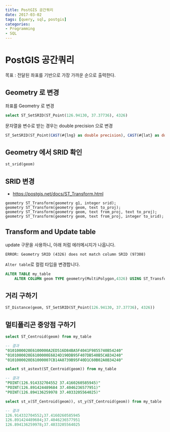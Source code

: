 ```yaml
---
title: PostGIS 공간쿼리
date: 2017-03-02
tags: [query, sql, postgis]
categories:
- Programming
- SQL
---
```


# PostGIS 공간쿼리

목표 : 전달된 좌표를 기반으로 가장 가까운 순으로 출력한다.

## Geometry 로 변경

좌표를 Geometry 로 변경

```sql
select ST_SetSRID(ST_Point(126.94130, 37.37736), 4326)
```

문자열을 변수로 받는 경우는 double precision 으로 변경

```sql
ST_SetSRID(ST_Point(CAST(#{lng} as double precision), CAST(#{lat} as double precision)), 4326)
```

## Geometry 에서 SRID 확인

```sql
st_srid(geom)
```

## SRID 변경

- https://postgis.net/docs/ST_Transform.html

```
geometry ST_Transform(geometry g1, integer srid);
geometry ST_Transform(geometry geom, text to_proj);
geometry ST_Transform(geometry geom, text from_proj, text to_proj);
geometry ST_Transform(geometry geom, text from_proj, integer to_srid);
```

## Transform and Update table

update  구문을 사용하니, 아래 처럼 에러메시지가 나옵니다.

```
ERROR: Geometry SRID (4326) does not match column SRID (97308)
```

`Alter table`로 컬럼 타입을 변경합니다.

```sql
ALTER TABLE my_table
    ALTER COLUMN geom TYPE geometry(MultiPolygon,4326) USING ST_Transform(geom,4326);
```

## 거리 구하기

```sql
ST_Distance(geom, ST_SetSRID(ST_Point(126.94130, 37.37736), 4326))
```

## 멀티폴리곤 중앙점 구하기

```sql
select ST_Centroid(geom) from my_table

-- 결과
"0101000020E6100000A2ED516D84BA5F4041F9855740B54240"
"0101000020E6100000E6824D190DB95F407DB540B5CAB34240"
"0101000020E61000007CB14A8739B95F40D1C60B02A0B34240"
```

```sql
select st_astext(ST_Centroid(geom)) from my_table

-- 결과
"POINT(126.914332704552 37.4160260585945)"
"POINT(126.891424489684 37.4046236577951)"
"POINT(126.894136259978 37.4033205564025)"
```

```sql
select st_x(ST_Centroid(geom)), st_y(ST_Centroid(geom)) from my_table

-- 결과
126.914332704552;37.4160260585945
126.891424489684;37.4046236577951
126.894136259978;37.4033205564025
```
